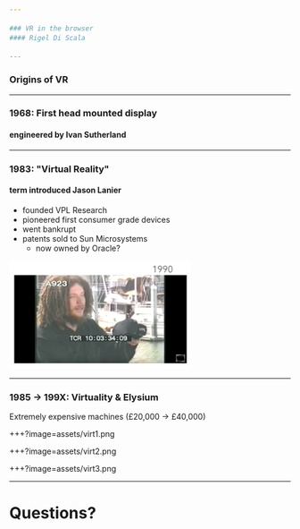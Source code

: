 ```yaml
---

### VR in the browser
#### Rigel Di Scala

---
```


### Origins of VR

---

### 1968: First head mounted display
#### engineered by Ivan Sutherland

---

### 1983: "Virtual Reality"
#### term introduced Jason Lanier
 - founded VPL Research
 - pioneered first consumer grade devices
 - went bankrupt
 - patents sold to Sun Microsystems
    - now owned by Oracle?

![](assets/jason.png)

---

### 1985 → 199X: Virtuality & Elysium
Extremely expensive machines (£20,000 → £40,000)

+++?image=assets/virt1.png

+++?image=assets/virt2.png

+++?image=assets/virt3.png

---

# Questions?
